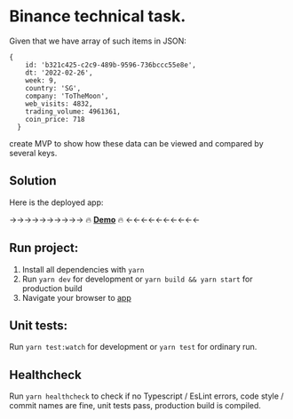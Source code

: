 # Binance technical task.

Given that we have array of such items in JSON:
```
{
    id: 'b321c425-c2c9-489b-9596-736bccc55e8e',
    dt: '2022-02-26',
    week: 9,
    country: 'SG',
    company: 'ToTheMoon',
    web_visits: 4832,
    trading_volume: 4961361,
    coin_price: 718
  }
```
create MVP to show how these data can be viewed and compared by several keys.

## Solution

Here is the deployed app:

→→→→→→→→→→ 🔥 **<a href="https://binance-tech-task.vercel.app/" target="_blank">Demo</a>** 🔥 ←←←←←←←←←←

## Run project:
1. Install all dependencies with `yarn`
2. Run `yarn dev` for development or `yarn build && yarn start` for production build
3. Navigate your browser to [app](http://localhost:3000/)


## Unit tests:
Run `yarn test:watch` for development or `yarn test` for ordinary run.


## Healthcheck
Run `yarn healthcheck` to check if no Typescript / EsLint errors, code style / commit names are fine, unit tests pass, production build is compiled.
